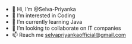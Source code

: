 - 👋 Hi, I’m @Selva-Priyanka
- 👀 I’m interested in Coding
- 🌱 I’m currently learning Java
- 💞️ I’m looking to collaborate on IT companies
- 📫 Reach me selvapriyankaofficial@gmail.com 

<!---
Selva-Priyanka/Selva-Priyanka is a ✨ special ✨ repository because its `README.md` (this file) appears on your GitHub profile.
You can click the Preview link to take a look at your changes.
--->
